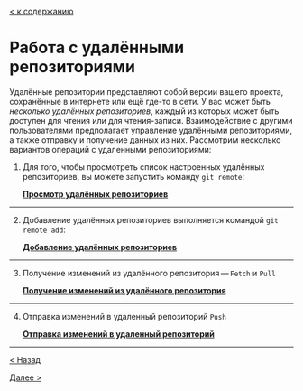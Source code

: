 [< к содержанию](./readme.md)
# Работа с удалёнными репозиториями
Удалённые репозитории представляют собой версии вашего проекта, сохранённые в интернете или ещё где-то в сети. У вас может быть *несколько удалённых репозиториев*, каждый из которых может быть доступен для чтения или для чтения-записи. Взаимодействие с другими пользователями предполагает управление удалёнными репозиториями, а также отправку и получение данных из них. Рассмотрим несколько вариантов операций с удаленными репозиториями:

1. Для того, чтобы просмотреть список настроенных удалённых репозиториев, вы можете запустить команду `git remote`:

    **[Просмотр удалённых репозиториев](./remote1.md)**
    
---


2. Добавление удалённых репозиториев выполняется командой `git remote add`:


    **[Добавление удалённых репозиториев](./remote2.md)**

---

3. Получение изменений из удалённого репозитория — `Fetch` и `Pull`

    **[Получение изменений из удалённого репозитория](./remote3.md)**

---

4. Отправка изменений в удаленный репозиторий `Push`

    **[Отправка изменений в удаленный репозиторий](./remote4.md)**

---
[< Назад](./commands.md)

[Далее >](./remote1.md)

